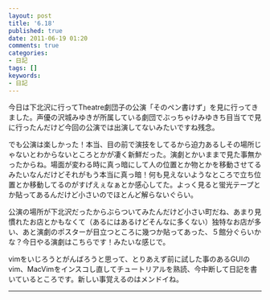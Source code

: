 ```yaml
---
layout: post
title: '6.18'
published: true
date: 2011-06-19 01:20
comments: true
categories:
- 日記
tags: []
keywords:
- 日記
---
```

今日は下北沢に行ってTheatre劇団子の公演「そのペン書けず」を見に行ってきました。声優の沢城みゆきが所属している劇団でぶっちゃけみゆきち目当てで見に行ったんだけど今回の公演では出演してないみたいですね残念。

でも公演は楽しかった！本当、目の前で演技をしてるから迫力あるしその場所じゃないとわからないところとかが凄く新鮮だった。演劇とかいままで見た事無かったからね。場面が変わる時に真っ暗にして人の位置とか物とかを移動させてるみたいなんだけどそれがもう本当に真っ暗！何も見えないようなところで立ち位置とか移動してるのがすげえぇなぁとか感心してた。よっく見ると蛍光テープとか貼ってあるんだけど小さいのでほとんど解らないぐらい。

公演の場所が下北沢だったからぶらついてみたんだけど小さい町だね、あまり見慣れたお店とかもなくて（あるにはあるけどそんなに多くない）独特なお店が多い、あと演劇のポスターが目立つところに幾つか貼ってあった、５館分ぐらいかな？今日やる演劇はこちらです！みたいな感じで。

vimをいじろうとがんばろうと思って、とりあえず前に試した事のあるGUIのvim、MacVimをインスコし直してチュートリアルを熟読、今中断して日記を書いているところです。新しい事覚えるのはメンドイね。

---

